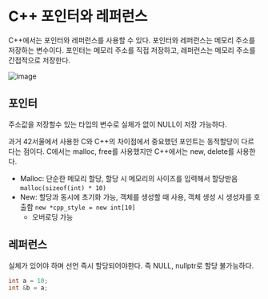 # C++ 포인터와 레퍼런스

C++에서는 포인터와 레퍼런스를 사용할 수 있다. 포인터와 레퍼런스는 메모리 주소를 저장하는 변수이다. 포인터는 메모리 주소를 직접 저장하고, 레퍼런스는 메모리 주소를 간접적으로 저장한다.

![image](https://github.com/fkdl0048/CodeReview/assets/84510455/ab84af96-cdcf-4fff-8a71-208ab2de65f0)

## 포인터

주소값을 저장할수 있는 타입의 변수로 실체가 없이 NULL이 저장 가능하다.

과거 42서울에서 사용한 C와 C++의 차이점에서 중요했던 포인트는 동적할당이 다르다는 점이다. C에서는 malloc, free를 사용했지만 C++에서는 new, delete를 사용한다.

- Malloc: 단순한 메모리 할당, 할당 시 메모리의 사이즈를 입력해서 할당받음 `malloc(sizeof(int) * 10)`
- New: 할당과 동시에 초기화 가능, 객체를 생성할 때 사용, 객체 생성 시 생성자를 호출함 `new *cpp_style = new int[10]`
  - 오버로딩 가능

## 레퍼런스

실체가 있어야 하며 선언 즉시 할당되어야한다. 즉 NULL, nullptr로 할당 불가능하다.

```cpp
int a = 10;
int &b = a;
```